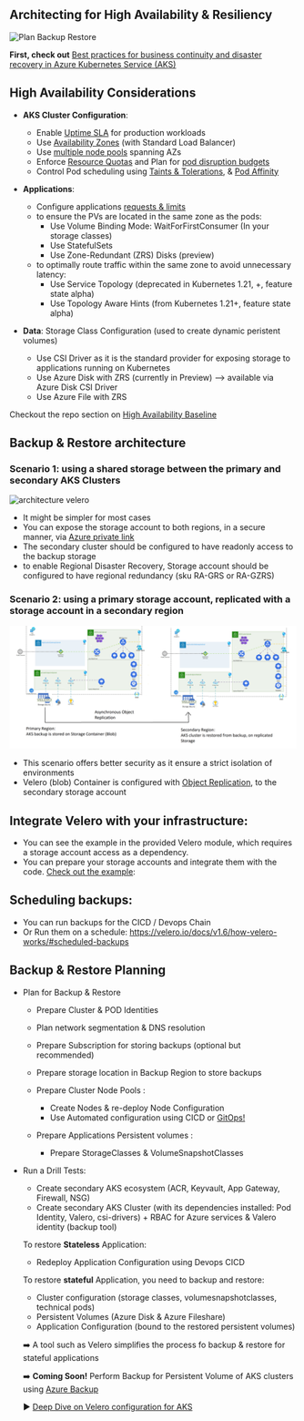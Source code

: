 ## Architecting for High Availability & Resiliency

![Plan Backup Restore](./media/plan_backup_restore.png)

**First, check out** [Best practices for business continuity and disaster recovery in Azure Kubernetes Service (AKS)](https://learn.microsoft.com/azure/aks/operator-best-practices-multi-region)

## High Availability Considerations


* **AKS Cluster Configuration**:
	- Enable [Uptime SLA](https://learn.microsoft.com/azure/aks/uptime-sla) for production workloads
	- Use [Availability Zones](https://learn.microsoft.com/azure/aks/availability-zones) (with Standard Load Balancer)
	- Use [multiple node pools](https://learn.microsoft.com/azure/aks/use-multiple-node-pools) spanning AZs
	- Enforce [Resource Quotas](https://learn.microsoft.com/azure/aks/operator-best-practices-scheduler#enforce-resource-quotas) and Plan for [pod disruption budgets](https://learn.microsoft.com/azure/aks/operator-best-practices-scheduler#plan-for-availability-using-pod-disruption-budgets)
	- Control Pod scheduling using [Taints & Tolerations](https://learn.microsoft.com/azure/aks/operator-best-practices-advanced-scheduler#provide-dedicated-nodes-using-taints-and-tolerations), & [Pod Affinity](https://learn.microsoft.com/azure/aks/operator-best-practices-advanced-scheduler#control-pod-scheduling-using-node-selectors-and-affinity)



* **Applications**: 
  - Configure applications [requests & limits](https://learn.microsoft.com/azure/aks/developer-best-practices-resource-management#define-pod-resource-requests-and-limits)
  - to ensure the PVs are located in the same zone as the pods:
     - Use Volume Binding Mode: WaitForFirstConsumer (In your storage classes)
     - Use StatefulSets
     - Use Zone-Redundant (ZRS) Disks (preview)
   - to optimally route traffic within the same zone to avoid unnecessary latency: 
      - Use Service Topology (deprecated in Kubernetes 1.21, +, feature state alpha)
      - Use Topology Aware Hints (from Kubernetes 1.21+, feature state alpha)


* **Data**: 
Storage Class Configuration (used to create dynamic peristent volumes)
	- Use CSI Driver as it is the standard provider for exposing storage to applications running on Kubernetes
	- Use Azure Disk with ZRS (currently in Preview) --> available via Azure Disk CSI Driver
	- Use Azure File with ZRS

Checkout the repo section on [High Availability Baseline](https://github.com/Azure/AKS-Landing-Zone-Accelerator/tree/velero-backup-restore/Scenarios/High-Availability-Baseline)

## Backup & Restore architecture

### Scenario 1: using a shared storage between the primary and secondary AKS Clusters
![architecture velero](./media/architecture_velero.png)

- It might be simpler for most cases
- You can expose the storage account to both regions, in a secure manner, via [Azure private link](https://learn.microsoft.com/azure/private-link/private-link-overview)
- The secondary cluster should be configured to have readonly access to the backup storage 
- to enable Regional Disaster Recovery, Storage account should be configured to have regional redundancy (sku RA-GRS or RA-GZRS)


### Scenario 2: using a primary storage account, replicated with a storage account in a secondary region
![aks-dr-regional](./media/aks-dr.png)

- This scenario offers better security as it ensure a strict isolation of environments
- Velero (blob) Container is configured with [Object Replication](https://learn.microsoft.com/azure/storage/blobs/object-replication-overview?tabs=powershell), to the secondary storage account 


## Integrate Velero with your infrastructure:
- You can see the example in the provided Velero module, which requires a storage account access as a dependency. 
- You can prepare your storage accounts and integrate them with the code. [Check out the example](./velero_terraform_sample#using-the-module): 

## Scheduling backups:
- You can run backups for the CICD / Devops Chain 
- Or Run them on a schedule: https://velero.io/docs/v1.6/how-velero-works/#scheduled-backups


## Backup & Restore Planning

* Plan for Backup & Restore
	-  Prepare Cluster & POD Identities
	- Plan network segmentation & DNS resolution
	- Prepare Subscription for storing backups (optional but recommended)
	- Prepare storage location in Backup Region to store backups

	- Prepare Cluster Node Pools :
	  - Create Nodes & re-deploy Node Configuration
	  - Use Automated configuration using CICD or [GitOps!](https://learn.microsoft.com/azure/azure-arc/kubernetes/conceptual-gitops-flux2)


	-  Prepare Applications Persistent volumes : 
	  	-  Prepare StorageClasses & VolumeSnapshotClasses 

* Run a Drill Tests:
	* Create secondary AKS ecosystem (ACR, Keyvault, App Gateway, Firewall, NSG)
	* Create secondary AKS Cluster (with its dependencies installed: Pod Identity, Valero, csi-drivers) + RBAC for Azure services & Valero identity (backup tool)

	To restore **Stateless** Application: 
	* Redeploy Application Configuration using Devops CICD

	To restore **stateful** Application, you need to backup and restore:
	* Cluster configuration (storage classes, volumesnapshotclasses, technical pods)
	*  Persistent Volumes (Azure Disk & Azure Fileshare)
	*  Application Configuration (bound to the restored persistent volumes)
	
	➡️ A tool such as Velero simplifies the process fo backup & restore for stateful applications
	
	➡️ **Coming Soon!** Perform Backup for Persistent Volume of AKS clusters using [Azure Backup](https://azure.microsoft.com/updates/akspvbackupprivatepreview/)
	
	:arrow_forward: [Deep Dive on Velero configuration for AKS](./velero_terraform_sample)




